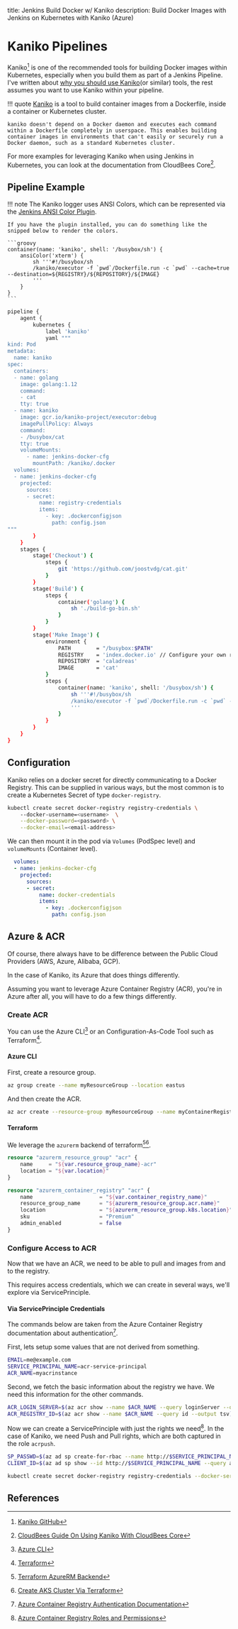 title: Jenkins Build Docker w/ Kaniko
description: Build Docker Images with Jenkins on Kubernetes with Kaniko (Azure)

# Kaniko Pipelines

Kaniko[^1] is one of the recommended tools for building Docker images within Kubernetes, especially when you build them as part of a Jenkins Pipeline.
I've written about [why you should use Kaniko](/blogs/docker-alternatives/)(or similar) tools, the rest assumes you want to use Kaniko within your pipeline.

!!! quote
    [Kaniko](https://github.com/GoogleContainerTools/kaniko#kaniko---build-images-in-kubernetes) is a tool to build container images from a Dockerfile, inside a container or Kubernetes cluster.

    kaniko doesn't depend on a Docker daemon and executes each command within a Dockerfile completely in userspace. This enables building container images in environments that can't easily or securely run a Docker daemon, such as a standard Kubernetes cluster.

For more examples for leveraging Kaniko when using Jenkins in Kubernetes, you can look at the documentation from CloudBees Core[^2].

## Pipeline Example

!!! note
    The Kaniko logger uses ANSI Colors, which can be represented via the [Jenkins ANSI Color Plugin](https://github.com/jenkinsci/ansicolor-plugin).

    If you have the plugin installed, you can do something like the snipped below to render the colors.

    ```groovy
    container(name: 'kaniko', shell: '/busybox/sh') {
        ansiColor('xterm') {
            sh '''#!/busybox/sh
            /kaniko/executor -f `pwd`/Dockerfile.run -c `pwd` --cache=true --destination=${REGISTRY}/${REPOSITORY}/${IMAGE}
            '''
        }
    }
    ```

```bash
pipeline {
    agent {
        kubernetes {
            label 'kaniko'
            yaml """
kind: Pod
metadata:
  name: kaniko
spec:
  containers:
  - name: golang
    image: golang:1.12
    command:
    - cat
    tty: true
  - name: kaniko
    image: gcr.io/kaniko-project/executor:debug
    imagePullPolicy: Always
    command:
    - /busybox/cat
    tty: true
    volumeMounts:
      - name: jenkins-docker-cfg
        mountPath: /kaniko/.docker
  volumes:
  - name: jenkins-docker-cfg
    projected:
      sources:
      - secret:
          name: registry-credentials
          items:
            - key: .dockerconfigjson
              path: config.json
"""
        }
    }
    stages {
        stage('Checkout') {
            steps {
                git 'https://github.com/joostvdg/cat.git'
            }
        }
        stage('Build') {
            steps {
                container('golang') {
                    sh './build-go-bin.sh'
                }
            }
        }
        stage('Make Image') {
            environment {
                PATH        = "/busybox:$PATH"
                REGISTRY    = 'index.docker.io' // Configure your own registry
                REPOSITORY  = 'caladreas'
                IMAGE       = 'cat'
            }
            steps {
                container(name: 'kaniko', shell: '/busybox/sh') {
                    sh '''#!/busybox/sh
                    /kaniko/executor -f `pwd`/Dockerfile.run -c `pwd` --cache=true --destination=${REGISTRY}/${REPOSITORY}/${IMAGE}
                    '''
                }
            }
        }
    }
}
```

## Configuration

Kaniko relies on a docker secret for directly communicating to a Docker Registry. This can be supplied in various ways, but the most common is to create a Kubernetes Secret of type `docker-registry`.

```bash
kubectl create secret docker-registry registry-credentials \  
    --docker-username=<username>  \
    --docker-password=<password> \
    --docker-email=<email-address>
```

We can then mount it in the pod via `Volumes` (PodSpec level) and `volumeMounts` (Container level).

```yaml
  volumes:
  - name: jenkins-docker-cfg
    projected:
      sources:
      - secret:
          name: docker-credentials
          items:
            - key: .dockerconfigjson
              path: config.json
```

## Azure & ACR

Of course, there always have to be difference between the Public Cloud Providers (AWS, Azure, Alibaba, GCP).

In the case of Kaniko, its Azure that does things differently.

Assuming you want to leverage Azure Container Registry (ACR), you're in Azure after all, you will have to do a few things differently.

### Create ACR

You can use the Azure CLI[^5] or an Configuration-As-Code Tool such as Terraform[^6].

#### Azure CLI

First, create a resource group.

```bash
az group create --name myResourceGroup --location eastus
```

And then create the ACR.

```bash
az acr create --resource-group myResourceGroup --name myContainerRegistry007 --sku Basic
```

#### Terraform

We leverage the `azurerm` backend of terraform[^9][^10].

```terraform
resource "azurerm_resource_group" "acr" {
    name     = "${var.resource_group_name}-acr"
    location = "${var.location}"
}

resource "azurerm_container_registry" "acr" {
    name                     = "${var.container_registry_name}"
    resource_group_name      = "${azurerm_resource_group.acr.name}"
    location                 = "${azurerm_resource_group.k8s.location}"
    sku                      = "Premium"
    admin_enabled            = false
}
```

### Configure Access to ACR

Now that we have an ACR, we need to be able to pull and images from and to the registry.

This requires access credentials, which we can create in several ways, we'll explore via ServicePrinciple.

#### Via ServicePrinciple Credentials

The commands below are taken from the Azure Container Registry documentation about authentication[^7].

First, lets setup some values that are not derived from something.

```bash
EMAIL=me@example.com
SERVICE_PRINCIPAL_NAME=acr-service-principal
ACR_NAME=myacrinstance
```

Second, we fetch the basic information about the registry we have. We need this information for the other commands.

```bash
ACR_LOGIN_SERVER=$(az acr show --name $ACR_NAME --query loginServer --output tsv)
ACR_REGISTRY_ID=$(az acr show --name $ACR_NAME --query id --output tsv)
```

Now we can create a ServicePrinciple with just the rights we need[^8]. 
In the case of Kaniko, we need Push and Pull rights, which are both captured in the role `acrpush`.

```bash
SP_PASSWD=$(az ad sp create-for-rbac --name http://$SERVICE_PRINCIPAL_NAME --role acrpush --scopes $ACR_REGISTRY_ID --query password --output tsv)
CLIENT_ID=$(az ad sp show --id http://$SERVICE_PRINCIPAL_NAME --query appId --output tsv)
```

```bash
kubectl create secret docker-registry registry-credentials --docker-server ${ACR_LOGIN_SERVER} --docker-username ${CLIENT_ID} --docker-password ${SP_PASSWD} --docker-email ${EMAIL}
```

## References

[^1]: [Kaniko GitHub](https://github.com/GoogleContainerTools/kaniko)
[^2]: [CloudBees Guide On Using Kaniko With CloudBees Core](https://go.cloudbees.com/docs/cloudbees-core/cloud-install-guide/kubernetes-install/#_using_kaniko_with_cloudbees_core)
[^3]: [Sail CI On Kaniko With Azure Container Registry](https://sail.ci/docs/build-and-push-docker-containers-within-a-pipeline-azure-container-registry)
[^4]: [Create Azure Container Registry With Azure CLI](https://docs.microsoft.com/en-us/azure/container-registry/container-registry-get-started-azure-cli)
[^5]: [Azure CLI](https://docs.microsoft.com/en-us/cli/azure/install-azure-cli)
[^6]: [Terraform](https://www.terraform.io/)
[^7]: [Azure Container Registry Authentication Documentation](https://docs.microsoft.com/en-us/azure/container-registry/container-registry-auth-aks)
[^8]: [Azure Container Registry Roles and Permissions](https://docs.microsoft.com/en-us/azure/container-registry/container-registry-roles)
[^9]: [Terraform AzureRM Backend](https://www.terraform.io/docs/providers/azurerm/index.html)
[^10]: [Create AKS Cluster Via Terraform](https://joostvdg.github.io/kubernetes/distributions/aks-terraform/)
[^11]: [Azure Container Registry Credentials Management](https://docs.microsoft.com/en-us/cli/azure/acr/credential?view=azure-cli-latest)
